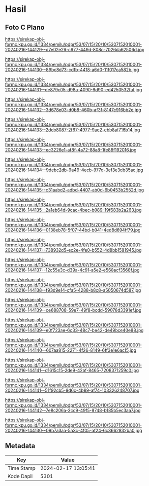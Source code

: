 # Hasil

## Foto C Plano

https://sirekap-obj-formc.kpu.go.id/1334/pemilu/pdpr/53/07/15/20/10/5307152010001-20240216-144129--d7e02e26-c977-449d-808c-7026da62506d.jpg

https://sirekap-obj-formc.kpu.go.id/1334/pemilu/pdpr/53/07/15/20/10/5307152010001-20240216-144130--89bc8d73-cdfb-4418-a6d0-11f017ca582b.jpg

https://sirekap-obj-formc.kpu.go.id/1334/pemilu/pdpr/53/07/15/20/10/5307152010001-20240216-144131--de879c05-d98a-4090-8d90-ed4250532faf.jpg

https://sirekap-obj-formc.kpu.go.id/1334/pemilu/pdpr/53/07/15/20/10/5307152010001-20240216-144132--3d678e03-d0b8-460b-af3f-8147c916bb2e.jpg

https://sirekap-obj-formc.kpu.go.id/1334/pemilu/pdpr/53/07/15/20/10/5307152010001-20240216-144133--2dcb8087-2f67-4977-9ae2-ebb8af716b14.jpg

https://sirekap-obj-formc.kpu.go.id/1334/pemilu/pdpr/53/07/15/20/10/5307152010001-20240216-144133--ec3226e1-af8f-4a72-88a8-1fe88f192016.jpg

https://sirekap-obj-formc.kpu.go.id/1334/pemilu/pdpr/53/07/15/20/10/5307152010001-20240216-144134--9debc2db-9a49-4ecb-977d-3ef3e3db35ac.jpg

https://sirekap-obj-formc.kpu.go.id/1334/pemilu/pdpr/53/07/15/20/10/5307152010001-20240216-144135--c31aabd2-adbd-4407-ab0d-6b0453b2552d.jpg

https://sirekap-obj-formc.kpu.go.id/1334/pemilu/pdpr/53/07/15/20/10/5307152010001-20240216-144135--2a1eb64d-9cac-4bec-b089-19f683b2a263.jpg

https://sirekap-obj-formc.kpu.go.id/1334/pemilu/pdpr/53/07/15/20/10/5307152010001-20240216-144136--0138eb78-5f07-44bd-b041-4ed8d694ff79.jpg

https://sirekap-obj-formc.kpu.go.id/1334/pemilu/pdpr/53/07/15/20/10/5307152010001-20240216-144137--738932d5-ec2e-4fe0-b552-4d8bb1581945.jpg

https://sirekap-obj-formc.kpu.go.id/1334/pemilu/pdpr/53/07/15/20/10/5307152010001-20240216-144137--12c55e3c-d39a-4c91-a5e2-e568acf3568f.jpg

https://sirekap-obj-formc.kpu.go.id/1334/pemilu/pdpr/53/07/15/20/10/5307152010001-20240216-144138--f93d9e14-cfa5-4288-b8c8-a5050674d587.jpg

https://sirekap-obj-formc.kpu.go.id/1334/pemilu/pdpr/53/07/15/20/10/5307152010001-20240216-144139--ce688708-59e7-49f8-bcdd-59078d3391ef.jpg

https://sirekap-obj-formc.kpu.go.id/1334/pemilu/pdpr/53/07/15/20/10/5307152010001-20240216-144139--e0f723ae-6c33-48c7-be42-de49bce40e88.jpg

https://sirekap-obj-formc.kpu.go.id/1334/pemilu/pdpr/53/07/15/20/10/5307152010001-20240216-144140--607aa815-2271-4f26-8149-6ff3e1e6ac15.jpg

https://sirekap-obj-formc.kpu.go.id/1334/pemilu/pdpr/53/07/15/20/10/5307152010001-20240216-144141--d1615c15-2de9-42af-8465-7208371259c0.jpg

https://sirekap-obj-formc.kpu.go.id/1334/pemilu/pdpr/53/07/15/20/10/5307152010001-20240216-144141--51f92cb5-8d6c-4b89-af74-103326248707.jpg

https://sirekap-obj-formc.kpu.go.id/1334/pemilu/pdpr/53/07/15/20/10/5307152010001-20240216-144142--7e8c206a-2cc9-49f5-8748-b185b5ec3aa7.jpg

https://sirekap-obj-formc.kpu.go.id/1334/pemilu/pdpr/53/07/15/20/10/5307152010001-20240216-144130--09b7a3aa-5a3c-4f05-af24-6c3662832ba0.jpg


## Metadata

| Key        | Value               |
| ---------- | ------------------- |
| Time Stamp | 2024-02-17 13:05:41 |
| Kode Dapil | 5301                |



